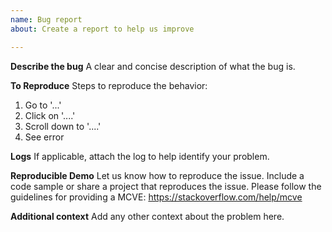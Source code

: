 ```yaml
---
name: Bug report
about: Create a report to help us improve

---
```


**Describe the bug**
A clear and concise description of what the bug is.

**To Reproduce**
Steps to reproduce the behavior:
1. Go to '...'
2. Click on '....'
3. Scroll down to '....'
4. See error

**Logs**
If applicable, attach the log to help identify your problem.

**Reproducible Demo**
Let us know how to reproduce the issue. Include a code sample or share a project that reproduces the issue. Please follow the guidelines for providing a MCVE: https://stackoverflow.com/help/mcve

**Additional context**
Add any other context about the problem here.
